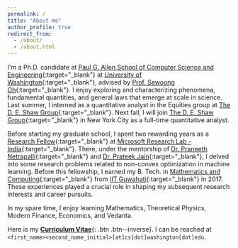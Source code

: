 ```yaml
---
permalink: /
title: "About me"
author_profile: true
redirect_from: 
  - /about/
  - /about.html
---
```


I'm a Ph.D. candidate at [Paul G. Allen School of Computer Science and Engineering](https://www.cs.washington.edu/){:target="_blank"} at [University of Washington](https://www.washington.edu/){:target="_blank"}, advised by [Prof. Sewoong Oh](https://homes.cs.washington.edu/~sewoong/){:target="_blank"}. I enjoy exploring and characterizing phenomena, fundamental quantities, and general laws that emerge at scale in science. Last summer, I interned as a quantitative analyst in the Equities group at [The D. E. Shaw Group](https://www.deshaw.com/){:target="_blank"}. Next fall, I will join [The D. E. Shaw Group](https://www.deshaw.com/){:target="_blank"} in New York City as a full-time quantitative analyst.

Before starting my graduate school, I spent two rewarding years as a [Research Fellow](https://www.microsoft.com/en-us/research/lab/microsoft-research-india/research-fellow-program/?#){:target="_blank"} at [Microsoft Research Lab - India](https://www.microsoft.com/en-us/research/lab/microsoft-research-india/){:target="_blank"}. There, under the mentorship of [Dr. Praneeth Netrapalli](https://praneethnetrapalli.org/){:target="_blank"} and [Dr. Prateek Jain](http://www.prateekjain.org/){:target="_blank"}, I delved into some research problems related to non-convex optimization in machine learning. Before this fellowship, I earned my B. Tech. in [Mathematics and Computing](https://www.iitg.ernet.in/maths/acads/btech_struct.php){:target="_blank"} from [IIT Guwahati](http://www.iitg.ac.in/){:target="_blank"} in 2017. These experiences played a crucial role in shaping my subsequent research interests and career pursuits.

In my spare time, I enjoy learning Mathematics, Theoretical Physics, Modern Finance, Economics, and Vedanta.

Here is my [__Curriculum Vitae__](\files\Raghav_CV.pdf){: .btn .btn--inverse}. I can be reached at `<first_name><second_name_initial>[at]cs[dot]washington[dot]edu`.
